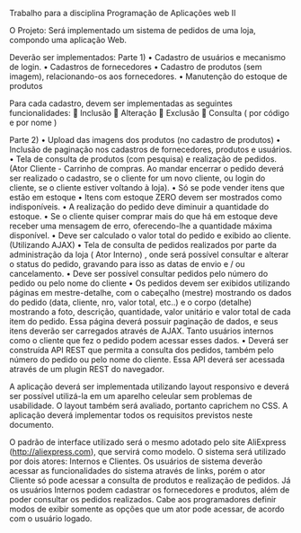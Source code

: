 Trabalho para a disciplina Programação de Aplicações web II

O Projeto:
Será implementado um sistema de pedidos de uma loja, compondo uma aplicação
Web.

Deverão ser implementados:
Parte 1)
• Cadastro de usuários e mecanismo de login.
• Cadastros de fornecedores
• Cadastro de produtos (sem imagem), relacionando-os aos fornecedores.
• Manutenção do estoque de produtos

Para cada cadastro, devem ser implementadas as seguintes funcionalidades:
 Inclusão
 Alteração
 Exclusão
 Consulta ( por código e por nome )

Parte 2)
• Upload das imagens dos produtos (no cadastro de produtos)
• Inclusão de paginação nos cadastros de fornecedores, produtos e usuários.
• Tela de consulta de produtos (com pesquisa) e realização de pedidos. (Ator Cliente -
Carrinho de compras. Ao mandar encerrar o pedido deverá ser realizado o cadastro,
se o cliente for um novo cliente, ou login do cliente, se o cliente estiver voltando à
loja). 
• Só se pode vender itens que estão em estoque
• Itens com estoque ZERO devem ser mostrados como indisponíveis.
• A realização do pedido deve diminuir a quantidade do estoque. 
• Se o cliente quiser comprar mais do que há em estoque deve receber uma
mensagem de erro, oferecendo-lhe a quantidade máxima disponível.
• Deve ser calculado o valor total do pedido e exibido ao cliente. (Utilizando
AJAX)
• Tela de consulta de pedidos realizados por parte da administração da loja ( Ator
Interno) , onde será possível consultar e alterar o status do pedido, gravando para
isso as datas de envio e / ou cancelamento.
• Deve ser possível consultar pedidos pelo número do pedido ou pelo nome do
cliente
• Os pedidos devem ser exibidos utilizando páginas em mestre-detalhe, com o
cabeçalho (mestre) mostrando os dados do pedido (data, cliente, nro, valor
total, etc..) e o corpo (detalhe) mostrando a foto, descrição, quantidade, valor
unitário e valor total de cada item do pedido. Essa página deverá possuir
paginação de dados, e seus itens deverão ser carregados através de AJAX.
Tanto usuários internos como o cliente que fez o pedido podem acessar esses
dados.
• Deverá ser construída API REST que permita a consulta dos pedidos, também pelo
número do pedido ou pelo nome do cliente. Essa API deverá ser acessada através de
um plugin REST do navegador.

A aplicação deverá ser implementada utilizando layout responsivo e deverá
ser possível utilizá-la em um aparelho celeular sem problemas de usabilidade. O
layout também será avaliado, portanto caprichem no CSS.
A aplicação deverá implementar todos os requisitos previstos neste
documento. 

O padrão de interface utilizado será o mesmo adotado pelo site AliExpress
(http://aliexpress.com), que servirá como modelo. O sistema será utilizado por dois
atores: Internos e Clientes. Os usuários de sistema deverão acessar as
funcionalidades do sistema através de links, porém o ator Cliente só pode acessar a
consulta de produtos e realização de pedidos. Já os usuários Internos podem
cadastrar os fornecedores e produtos, além de poder consultar os pedidos realizados.
Cabe aos programadores definir modos de exibir somente as opções que um ator
pode acessar, de acordo com o usuário logado.
